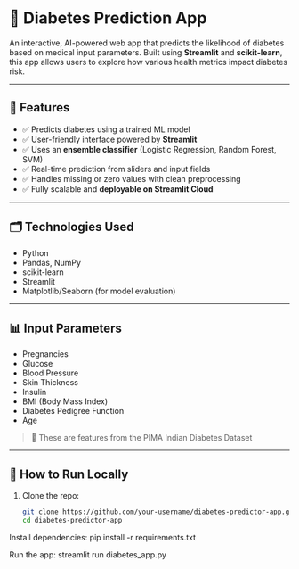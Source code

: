 # 🧠 Diabetes Prediction App

An interactive, AI-powered web app that predicts the likelihood of diabetes based on medical input parameters. Built using **Streamlit** and **scikit-learn**, this app allows users to explore how various health metrics impact diabetes risk.

---

## 🚀 Features

- ✅ Predicts diabetes using a trained ML model
- ✅ User-friendly interface powered by **Streamlit**
- ✅ Uses an **ensemble classifier** (Logistic Regression, Random Forest, SVM)
- ✅ Real-time prediction from sliders and input fields
- ✅ Handles missing or zero values with clean preprocessing
- ✅ Fully scalable and **deployable on Streamlit Cloud**

---

## 🗂 Technologies Used

- Python
- Pandas, NumPy
- scikit-learn
- Streamlit
- Matplotlib/Seaborn (for model evaluation)

---

## 📊 Input Parameters

- Pregnancies
- Glucose
- Blood Pressure
- Skin Thickness
- Insulin
- BMI (Body Mass Index)
- Diabetes Pedigree Function
- Age

> 📝 These are features from the PIMA Indian Diabetes Dataset

---

## 🧪 How to Run Locally

1. Clone the repo:
   ```bash
   git clone https://github.com/your-username/diabetes-predictor-app.git
   cd diabetes-predictor-app
Install dependencies:
pip install -r requirements.txt

Run the app:
streamlit run diabetes_app.py
